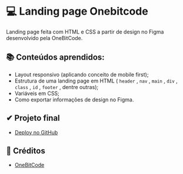 # 💻 Landing page Onebitcode
Landing page feita com HTML e CSS a partir de design no Figma desenvolvido pela OneBitCode.

## 📚 Conteúdos aprendidos:
- Layout responsivo (aplicando conceito de mobile first);
- Estrutura de uma landing page em HTML ( `header` , `nav` , `main` , `div` , `class` , `id` , `footer` , dentre outras);
- Variáveis em CSS;
- Como exportar informações de design no Figma.

## ✔ Projeto final
- [Deploy no GitHub](https://giovanna-viana.github.io/landing-page-onebitcode/)

## 🔗 Créditos
- [OneBitCode](https://www.onebitcode.com/projetoaulas)
